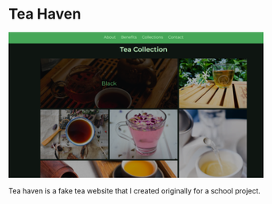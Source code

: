 # Tea Haven

![alt text](preview.png)

Tea haven is a fake tea website that I created originally for a school project.
